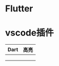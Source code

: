 # Flutter

# vscode插件

| Dart | 高亮 |
| :--: | :--: |
|      |      |
|      |      |
|      |      |


